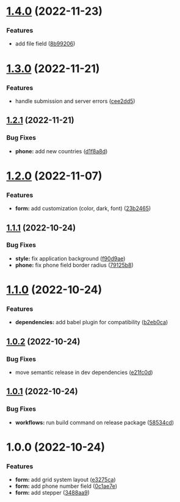 # [1.4.0](https://github.com/Gatoreviews/gtr-form-renderer/compare/v1.3.0...v1.4.0) (2022-11-23)


### Features

* add file field ([8b99206](https://github.com/Gatoreviews/gtr-form-renderer/commit/8b99206dc73ccb3094a46dccf3f8b7ba69986f0f))

# [1.3.0](https://github.com/Gatoreviews/gtr-form-renderer/compare/v1.2.1...v1.3.0) (2022-11-21)


### Features

* handle submission and server errors ([cee2dd5](https://github.com/Gatoreviews/gtr-form-renderer/commit/cee2dd5c30c816989a82df0963c69f1b78750947))

## [1.2.1](https://github.com/Gatoreviews/gtr-form-renderer/compare/v1.2.0...v1.2.1) (2022-11-21)


### Bug Fixes

* **phone:** add new countries ([d1f8a8d](https://github.com/Gatoreviews/gtr-form-renderer/commit/d1f8a8de16dd5a7ab9b88227235eda26b6de51bf))

# [1.2.0](https://github.com/Gatoreviews/gtr-form-renderer/compare/v1.1.1...v1.2.0) (2022-11-07)


### Features

* **form:** add customization (color, dark, font) ([23b2465](https://github.com/Gatoreviews/gtr-form-renderer/commit/23b2465e61916f686420ca91bf3be89c7fb8d249))

## [1.1.1](https://github.com/Gatoreviews/gtr-form-renderer/compare/v1.1.0...v1.1.1) (2022-10-24)


### Bug Fixes

* **style:** fix application background ([f90d9ae](https://github.com/Gatoreviews/gtr-form-renderer/commit/f90d9aea265aec372107f91dee7d10dd67d4f1b5))
* **phone:** fix phone field border radius ([79125b8](https://github.com/Gatoreviews/gtr-form-renderer/commit/79125b8cfee388502dae9829777da087ce2f3014))

# [1.1.0](https://github.com/Gatoreviews/gtr-form-renderer/compare/v1.0.2...v1.1.0) (2022-10-24)


### Features

* **dependencies:** add babel plugin for compatibility ([b2eb0ca](https://github.com/Gatoreviews/gtr-form-renderer/commit/b2eb0ca98fe43b87753cadc4b8c6ed30a352cf87))

## [1.0.2](https://github.com/Gatoreviews/gtr-form-renderer/compare/v1.0.1...v1.0.2) (2022-10-24)


### Bug Fixes

* move semantic release in dev dependencies ([e21fc0d](https://github.com/Gatoreviews/gtr-form-renderer/commit/e21fc0d734cacb246e4119de50298ee07324164d))

## [1.0.1](https://github.com/Gatoreviews/gtr-form-renderer/compare/v1.0.0...v1.0.1) (2022-10-24)


### Bug Fixes

* **workflows:** run build command on release package ([58534cd](https://github.com/Gatoreviews/gtr-form-renderer/commit/58534cdaad8ccc49ebe18e72419ccc6981a456a4))

# 1.0.0 (2022-10-24)


### Features

* **form:** add grid system layout ([e3275ca](https://github.com/Gatoreviews/gtr-form-renderer/commit/e3275ca721e4e82c4a1abd61febfa14d7ee5cfec))
* **form:** add phone number field ([0c1ae7e](https://github.com/Gatoreviews/gtr-form-renderer/commit/0c1ae7e756d42ab51495b58e344ee605f2be8cb8))
* **form:** add stepper ([3488aa9](https://github.com/Gatoreviews/gtr-form-renderer/commit/3488aa997927eca6e3041c2c6285b065b0724893))
